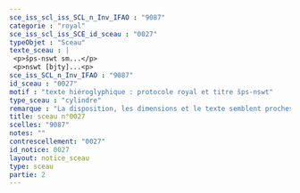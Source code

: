 ```yaml
---
sce_iss_scl_iss_SCL_n_Inv_IFAO : "9087"
categorie : "royal"
sce_iss_scl_iss_SCE_id_sceau : "0027"
typeObjet : "Sceau"
texte_sceau : |
 <p>šps-nswt sm...</p>
 <p>nswt [bjty]...<p>
sce_iss_SCL_n_Inv_IFAO : "9087"
id_sceau : "0027"
motif : "texte hiéroglyphique : protocole royal et titre šps-nswt"
type_sceau : "cylindre"
remarque : "La disposition, les dimensions et le texte semblent proches de 0035 et 0041, mais le ductus est différent. Il pourrait néanmoins s'agir du même sceau."
title: sceau n°0027
scelles: "9087"
notes: ""
contrescellement: "0027"
id_notice: 0027
layout: notice_sceau
type: sceau
partie: 2
---
```

